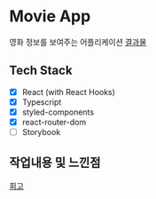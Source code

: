 # Movie App
영화 정보를 보여주는 어플리케이션
[결과물](https://dianaleee.github.io/movie-introduction-app/)

## Tech Stack
- [x] React (with React Hooks)
- [x] Typescript
- [x] styled-components
- [x] react-router-dom
- [ ] Storybook

## 작업내용 및 느낀점
[회고](https://www.notion.so/leediana/3c5a60aaa8914790a491622177815452)
